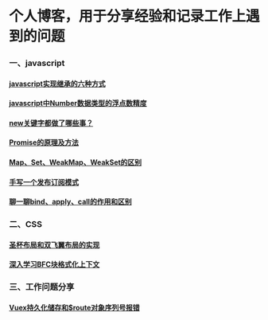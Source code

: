 # 个人博客，用于分享经验和记录工作上遇到的问题

### 一、javascript
#### [javascript实现继承的六种方式](https://github.com/daytoywhy/cxx-blog/issues/1)
#### [javascript中Number数据类型的浮点数精度](https://github.com/daytoywhy/cxx-blog/issues/2)
#### [new关键字都做了哪些事？](https://github.com/daytoywhy/cxx-blog/issues/3)
#### [Promise的原理及方法](https://github.com/daytoywhy/cxx-blog/issues/4)
#### [Map、Set、WeakMap、WeakSet的区别](https://github.com/daytoywhy/cxx-blog/issues/6)
#### [手写一个发布订阅模式](https://github.com/daytoywhy/cxx-blog/issues/8)
#### [聊一聊bind、apply、call的作用和区别](https://github.com/daytoywhy/cxx-blog/issues/9)


### 二、CSS
#### [圣杯布局和双飞翼布局的实现](https://github.com/daytoywhy/cxx-blog/issues/5)
#### [深入学习BFC块格式化上下文](https://github.com/daytoywhy/cxx-blog/issues/7)

### 三、工作问题分享
#### [Vuex持久化储存和$route对象序列号报错](https://github.com/daytoywhy/cxx-blog/issues/10)

